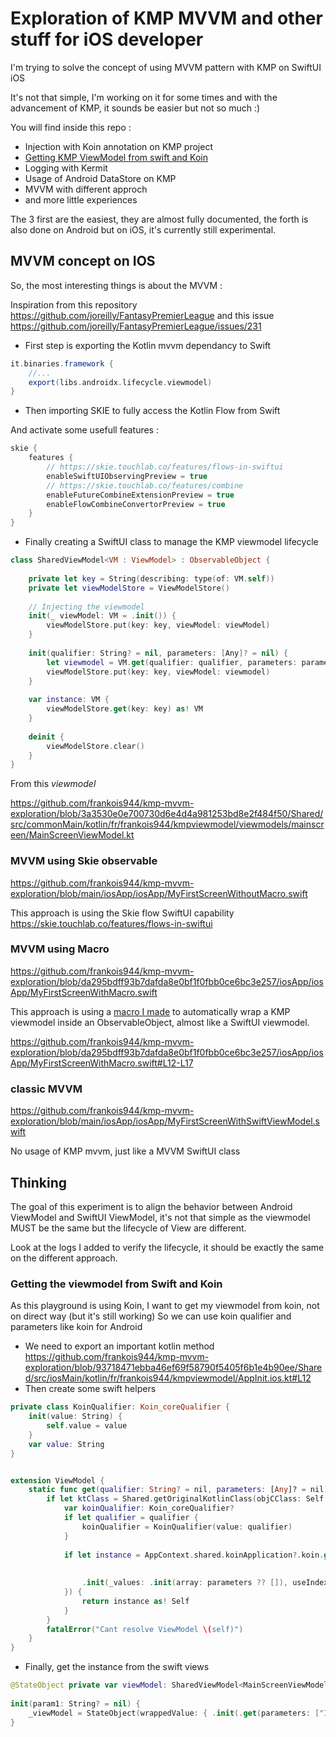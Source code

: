 # Exploration of KMP MVVM and other stuff for iOS developer

I'm trying to solve the concept of using MVVM pattern with KMP on SwiftUI iOS

It's not that simple, I'm working on it for some times and with the advancement of KMP, it sounds be easier but not so much :)

You will find inside this repo :

- Injection with Koin annotation on KMP project
- [Getting KMP ViewModel from swift and Koin](#getting-the-viewmodel-from-swift-and-koin)
- Logging with Kermit
- Usage of Android DataStore on KMP
- MVVM with different approch
- and more little experiences

The 3 first are the easiest, they are almost fully documented, the forth is also done on Android but on iOS, it's currently still experimental.

## MVVM concept on IOS

So, the most interesting things is about the MVVM :

Inspiration from this repository https://github.com/joreilly/FantasyPremierLeague and this issue https://github.com/joreilly/FantasyPremierLeague/issues/231

- First step is exporting the Kotlin mvvm dependancy to Swift

```gradle
it.binaries.framework {
    //...
    export(libs.androidx.lifecycle.viewmodel)
}
```

- Then importing SKIE to fully access the Kotlin Flow from Swift

And activate some usefull features :

```gradle
skie {
    features {
        // https://skie.touchlab.co/features/flows-in-swiftui
        enableSwiftUIObservingPreview = true
        // https://skie.touchlab.co/features/combine
        enableFutureCombineExtensionPreview = true
        enableFlowCombineConvertorPreview = true
    }
}
```
 
- Finally creating a SwiftUI class to manage the KMP viewmodel lifecycle 
```swift
class SharedViewModel<VM : ViewModel> : ObservableObject {
    
    private let key = String(describing: type(of: VM.self))
    private let viewModelStore = ViewModelStore()
    
    // Injecting the viewmodel
    init(_ viewModel: VM = .init()) {
        viewModelStore.put(key: key, viewModel: viewModel)
    }
    
    init(qualifier: String? = nil, parameters: [Any]? = nil) {
        let viewmodel = VM.get(qualifier: qualifier, parameters: parameters)
        viewModelStore.put(key: key, viewModel: viewmodel)
    }
    
    var instance: VM {
        viewModelStore.get(key: key) as! VM
    }
    
    deinit {
        viewModelStore.clear()
    }
}
```
From this *viewmodel*

https://github.com/frankois944/kmp-mvvm-exploration/blob/3a3530e0e700730d6e4d4a981253bd8e2f484f50/Shared/src/commonMain/kotlin/fr/frankois944/kmpviewmodel/viewmodels/mainscreen/MainScreenViewModel.kt

### MVVM using Skie observable

https://github.com/frankois944/kmp-mvvm-exploration/blob/main/iosApp/iosApp/MyFirstScreenWithoutMacro.swift

This approach is using the Skie flow SwiftUI capability https://skie.touchlab.co/features/flows-in-swiftui

### MVVM using Macro

https://github.com/frankois944/kmp-mvvm-exploration/blob/da295bdff93b7dafda8e0bf1f0fbb0ce6bc3e257/iosApp/iosApp/MyFirstScreenWithMacro.swift

This approach is using a [macro I made](https://github.com/frankois944/kmp-mvvm-exploration/tree/main/KTViewModelBuilder) to automatically wrap a KMP viewmodel inside an ObservableObject, almost like a SwiftUI viewmodel.

https://github.com/frankois944/kmp-mvvm-exploration/blob/da295bdff93b7dafda8e0bf1f0fbb0ce6bc3e257/iosApp/iosApp/MyFirstScreenWithMacro.swift#L12-L17

### classic MVVM

https://github.com/frankois944/kmp-mvvm-exploration/blob/main/iosApp/iosApp/MyFirstScreenWithSwiftViewModel.swift

No usage of KMP mvvm, just like a MVVM SwiftUI class

## Thinking

The goal of this experiment is to align the behavior between Android ViewModel and SwiftUI ViewModel, it's not that simple as the viewmodel MUST be the same but the lifecycle of View are different.

Look at the logs I added to verify the lifecycle, it should be exactly the same on the different approach.

### Getting the viewmodel from Swift and Koin

As this playground is using Koin, I want to get my viewmodel from koin, not on direct way (but it's still working)
So we can use koin qualifier and parameters like koin for Android

- We need to export an important kotlin method
https://github.com/frankois944/kmp-mvvm-exploration/blob/93718471ebba46ef69f58790f5405f6b1e4b90ee/Shared/src/iosMain/kotlin/fr/frankois944/kmpviewmodel/AppInit.ios.kt#L12
- Then create some swift helpers
```swift
private class KoinQualifier: Koin_coreQualifier {
    init(value: String) {
        self.value = value
    }
    var value: String
}


extension ViewModel {
    static func get(qualifier: String? = nil, parameters: [Any]? = nil) -> Self {
        if let ktClass = Shared.getOriginalKotlinClass(objCClass: Self.self) {
            var koinQualifier: Koin_coreQualifier?
            if let qualifier = qualifier {
                koinQualifier = KoinQualifier(value: qualifier)
            }
            
            if let instance = AppContext.shared.koinApplication?.koin.get(clazz: ktClass,
                                                                          qualifier: koinQualifier,
                                                                          parameters: {
                .init(_values: .init(array: parameters ?? []), useIndexedValues: true)
            }) {
                return instance as! Self
            }
        }
        fatalError("Cant resolve ViewModel \(self)")
    }
}
```
- Finally, get the instance from the swift views
```swift
@StateObject private var viewModel: SharedViewModel<MainScreenViewModel> 
 
init(param1: String? = nil) { 
    _viewModel = StateObject(wrappedValue: { .init(.get(parameters: ["IOS-MyFirstScreenWithoutMacro"])) }()) 
}
```
